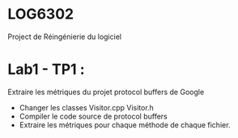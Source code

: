 # LOG6302
Project de Réingénierie du logiciel

# Lab1 - TP1 :
Extraire les métriques du projet protocol buffers de Google
 - Changer les classes Visitor.cpp Visitor.h 
 - Compiler le code source de protocol buffers
 - Extraire les métriques pour chaque méthode de chaque fichier.
